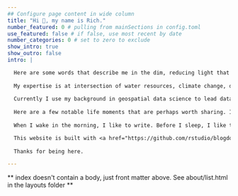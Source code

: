 ```yaml
---
## Configure page content in wide column
title: "Hi 👋, my name is Rich."
number_featured: 0 # pulling from mainSections in config.toml
use_featured: false # if false, use most recent by date
number_categories: 0 # set to zero to exclude
show_intro: true
show_outro: false
intro: |

  Here are some words that describe me in the dim, reducing light that nouns emit -- writer, reader, scientist, programmer, educator, leader -- but the best way to get to know me is to in-person, preferably on a walk or over a cup of matcha.
  
  My expertise is at intersection of water resources, climate change, data science, policy, and technology. I've developed <a href="https://iopscience.iop.org/article/10.1088/1748-9326/ab6f10" target="_blank">models</a> that predict where wells will go dry during drought, and <a href="https://www.gspdrywells.com/" target="_blank">decision-support tools</a> for natural resources management. I've automated California municipal <a href="https://www.calwaterquality.com" target="_blank">water quality reports</a>, helped build the nation's largest publicly-accessible spatial database of <a href="https://github.com/SimpleLab-Inc/wsb" target="_blank">water system spatial boundaries</a>, and co-founded the <a href="https://www.waterdatalab.com" target="_blank">Water Data Lab</a>, a group within <a href="https://www.convolve.coop" target="_blank">Convolve Coperative</a>. I also co-developed <a href="https://www.r4wrds.com" target="_blank">R for Water Resources Data Science</a>, and I occasionally [write (informally) about data](/blog). My work has appeared in <a href="https://www.nature.com/articles/s41598-023-41379-9" target="_blank">Nature</a>, the <a href="https://www.latimes.com/environment/story/2021-12-16/its-a-race-to-the-bottom-for-agricultural-wells" target="_blank">Los Angeles Times</a>, <a href="https://www.newscientist.com/article/2264206-groundwater-that-supports-world-food-chain-may-become-too-salty-to-use/" target="_blank">NewScientist</a>, and <a href="https://www.newsweek.com/california-drought-rain-reservoirs-groundwater-1772590" target="_blank">Newsweek</a>.
  
  Currently I use my background in geospatial data science to lead data and software teams in the energy sector. We build tools to help utilities adapt to climate change, assess wildfire risk, and make equitable electrification investments. 
  
  Here are a few notable life moments that are perhaps worth sharing. I grew up off-the-grid in the high desert hills and boulder fields of Southern California. Our closest neighbors lived 5 miles away and we didn't have a television. It was quiet childhood, and I read a lot of books. I ran with my dogs through the tall yellow mustard when it bloomed in the spring. And then, when I was 7, my mom suddenly became a single parent. She's an immigrant from Thailand, without a college education, and after all these years, still the strongest person I know. Her parents, also immigrants, came to Thailand by way of China, in retreat of the rising Communist State. We're a migratory family, accustomed to adaptation it seems. When I was 17, I moved to Berkeley and studied Biology and Conflict Resolution. I had the honor of delivering my departmental commencement speech in the Greek Theater, on the same stage where, as a student, I'd seen the Dalai Lama and Yo-Yo Ma (not at the same time, but _that_ would be something!). Of course, I gave a far less compelling performance, but I enjoyed myself and made a few thousand people chuckle and clap. After college, I taught environmental science at an educational nonprofit in Yosemite and the Marin Headlands. During summers, I led trips in Thailand for National Geographic. Somewhere along the way, I realized that I wanted to spend the rest of my life learning, and I was fortunate to have the privilege to do so. While working towards a PhD, I built 3D, physics-based and statistical models of groundwater flow and contaminant transport. I also learned how to skateboard down parking structures -- a wonderful way to clear the mind while running long computer simulations back at the lab. Big ups to the National Science Foundation, the US Department of Energy, NASA, and Microsoft, all of whom funded my work. After grad school, I helped develop 6 groundwater sustainability plans in California, all of which passed state-level environmental review (thank goodness), and which entailed the coordination of diverse stakeholder groups, technical project management, IoT monitoring, and mathematical modeling. 
  
  When I wake in the morning, I like to write. Before I sleep, I like to read. I believe that rest is critical to creativity. I strive to do nothing strenuous from Friday evening to Saturday evening. I used to climb steep, alpine rock faces with gear, ropes, and rubber-rimmed footwear, but that's increasingly outside of my risk tolerance. I've given up trying to predict exactly where I will be in 5 to 10 years, because I consistently surprise myself and end up somewhere else delightful. And so, instead, I'm trying to be present, kind, and helpful. Few things satisfy me more than a good book, sharing a home cooked meal with friends and family, listening to practiced musicians improvise, or finding small ways to make the world a slightly better place to live in. It's not bad, but it could be better. I believe that out there on the margins, on the fringes, is where we find the exciting and important work; and we have so much work to do, so much ground to cover. 

  This website is built with <a href="https://github.com/rstudio/blogdown" target="_blank">blogdown</a> and <a href="https://gohugo.io/" target="_blank">Hugo</a>, and deployed using <a href="https://www.netlify.com/" target="_blank">Netlify</a>. My blog posts are released under a <a href="https://creativecommons.org/licenses/by-sa/4.0/" target="_blank">Creative Commons Attribution-ShareAlike 4.0 International License</a>. 
    
  Thanks for being here.  

---
```


** index doesn't contain a body, just front matter above.
See about/list.html in the layouts folder **